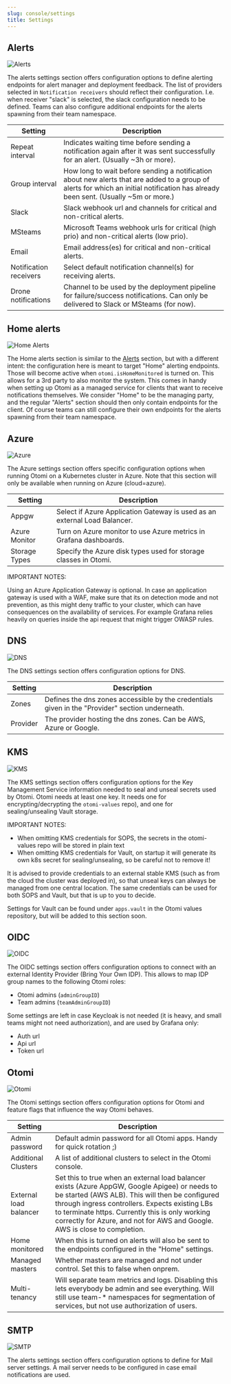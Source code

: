 ```yaml
---
slug: console/settings
title: Settings
---
```


## Alerts

![Alerts](img/settings-alerts.png)

The alerts settings section offers configuration options to define alerting endpoints for alert manager and deployment feedback. The list of providers selected in `Notification receivers` should reflect their configuration. I.e. when receiver "slack" is selected, the slack configuration needs to be defined. Teams can also configure additional endpoints for the alerts spawning from their team namespace.

| Setting                | Description                                                                                                                                                                         |
| ---------------------- | ----------------------------------------------------------------------------------------------------------------------------------------------------------------------------------- |
| Repeat interval        | Indicates waiting time before sending a notification again after it was sent successfully for an alert. (Usually ~3h or more).                                                      |
| Group interval         | How long to wait before sending a notification about new alerts that are added to a group of alerts for which an initial notification has already been sent. (Usually ~5m or more.) |
| Slack                  | Slack webhook url and channels for critical and non-critical alerts.                                                                                                                |
| MSteams                | Microsoft Teams webhook urls for critical (high prio) and non-critical alerts (low prio).                                                                                           |
| Email                  | Email address(es) for critical and non-critical alerts.                                                                                                                             |
| Notification receivers | Select default notification channel(s) for receiving alerts.                                                                                                                        |
| Drone notifications    | Channel to be used by the deployment pipeline for failure/success notifications. Can only be delivered to Slack or MSteams (for now).                                               |

## Home alerts

![Home Alerts](img/settings-home-alerts.png)

The Home alerts section is similar to the [Alerts](#alerts) section, but with a different intent: the configuration here is meant to target "Home" alerting endpoints. Those will become active when `otomi.isHomeMonitored` is turned on. This allows for a 3rd party to also monitor the system. This comes in handy when setting up Otomi as a managed service for clients that want to receive notifications themselves. We consider "Home" to be the managing party, and the regular "Alerts" section should then only contain endpoints for the client. Of course teams can still configure their own endpoints for the alerts spawning from their team namespace.

## Azure

![Azure](img/settings-azure.png)

The Azure settings section offers specific configuration options when running Otomi on a Kubernetes cluster in Azure. Note that this section will only be available when running on Azure (cloud=azure).

| Setting       | Description                                                               |
| ------------- | ------------------------------------------------------------------------- |
| Appgw         | Select if Azure Application Gateway is used as an external Load Balancer. |
| Azure Monitor | Turn on Azure monitor to use Azure metrics in Grafana dashboards.         |
| Storage Types | Specify the Azure disk types used for storage classes in Otomi.           |

IMPORTANT NOTES:

Using an Azure Application Gateway is optional. In case an application gateway is used with a WAF, make sure that its on detection mode and not prevention, as this might deny traffic to your cluster, which can have consequences on the availability of services. For example Grafana relies heavily on queries inside the api request that might trigger OWASP rules.

## DNS

![DNS](img/settings-dns.png)

The DNS settings section offers configuration options for DNS.

| Setting  | Description                                                                                     |
| -------- | ----------------------------------------------------------------------------------------------- |
| Zones    | Defines the dns zones accessible by the credentials given in the "Provider" section underneath. |
| Provider | The provider hosting the dns zones. Can be AWS, Azure or Google.                                |

## KMS

![KMS](img/settings-kms.png)

The KMS settings section offers configuration options for the Key Management Service information needed to seal and unseal secrets used by Otomi. Otomi needs at least one key. It needs one for encrypting/decrypting the `otomi-values` repo), and one for sealing/unsealing Vault storage.

IMPORTANT NOTES:

- When omitting KMS credentials for SOPS, the secrets in the otomi-values repo will be stored in plain text
- When omitting KMS credentials for Vault, on startup it will generate its own k8s secret for sealing/unsealing, so be careful not to remove it!

It is advised to provide credentials to an external stable KMS (such as from the cloud the cluster was deployed in), so that unseal keys can always be managed from one central location. The same credentials can be used for both SOPS and Vault, but that is up to you to decide.

Settings for Vault can be found under `apps.vault` in the Otomi values repository, but will be added to this section soon.

## OIDC

![OIDC](img/settings-oidc.png)

The OIDC settings section offers configuration options to connect with an external Identity Provider (Bring Your Own IDP). This allows to map IDP group names to the following Otomi roles:

- Otomi admins (`adminGroupID`)
- Team admins (`teamAdminGroupID`)

Some settings are left in case Keycloak is not needed (it is heavy, and small teams might not need authorization), and are used by Grafana only:

- Auth url
- Api url
- Token url

## Otomi

![Otomi](img/settings-otomi.png)

The Otomi settings section offers configuration options for Otomi and feature flags that influence the way Otomi behaves.

| Setting                | Description                                                                                                                                                                                                                                                                                                                          |
| ---------------------- | ------------------------------------------------------------------------------------------------------------------------------------------------------------------------------------------------------------------------------------------------------------------------------------------------------------------------------------ |
| Admin password         | Default admin password for all Otomi apps. Handy for quick rotation ;)                                                                                                                                                                                                                                                               |
| Additional Clusters    | A list of additional clusters to select in the Otomi console.                                                                                                                                                                                                                                                                        |
| External load balancer | Set this to true when an external load balancer exists (Azure AppGW, Google Apigee) or needs to be started (AWS ALB). This will then be configured through ingress controllers. Expects existing LBs to terminate https. Currently this is only working correctly for Azure, and not for AWS and Google. AWS is close to completion. |
| Home monitored         | When this is turned on alerts will also be sent to the endpoints configured in the "Home" settings.                                                                                                                                                                                                                                  |
| Managed masters        | Whether masters are managed and not under control. Set this to false when onprem.                                                                                                                                                                                                                                                    |
| Multi-tenancy          | Will separate team metrics and logs. Disabling this lets everybody be admin and see everything. Will still use team-\* namespaces for segmentation of services, but not use authorization of users.                                                                                                                                  |

## SMTP

![SMTP](img/settings-smtp.png)

The alerts settings section offers configuration options to define for Mail server settings. A mail server needs to be configured in case email notifications are used.
